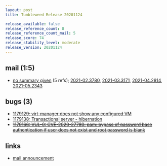 ```yaml
---
layout: post
title: Tumbleweed Release 20201124

release_available: false
release_reference_count: 8
release_reference_count_mail: 5
release_score: 74
release_stability_level: moderate
release_version: 20201124
---
```


## mail (1:5)

- [no summary given](https://github.com/boombatower/tumbleweed-review/issues/10) (5 refs); [2021-02.3780](https://github.com/boombatower/tumbleweed-review/issues/10), [2021-03.3171](https://github.com/boombatower/tumbleweed-review/issues/10), [2021-04.2814](https://github.com/boombatower/tumbleweed-review/issues/10), [2021-05.2343](https://github.com/boombatower/tumbleweed-review/issues/10)

## bugs (3)

<!--more-->

- ~~[1179129: virt-manager does not show any configured VM](https://bugzilla.opensuse.org/show_bug.cgi?id=1179129)~~
- [1179138: Transactional server - hibernation](https://bugzilla.opensuse.org/show_bug.cgi?id=1179138)
- ~~[1179166: VUL-0: CVE-2020-27780: pam: bypass of password base authentication if user does not exist and root password is blank](https://bugzilla.opensuse.org/show_bug.cgi?id=1179166)~~



## links

- [mail announcement](https://github.com/boombatower/tumbleweed-review/issues/10)
